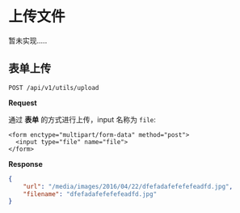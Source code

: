 # 上传文件

暂未实现.....


## 表单上传

    POST /api/v1/utils/upload

**Request**

通过 **表单** 的方式进行上传，input 名称为 `file`:

```
<form enctype="multipart/form-data" method="post">
  <input type="file" name="file">
</form>
```


**Response**
```json
{
    "url": "/media/images/2016/04/22/dfefadafefefefeadfd.jpg",
    "filename": "dfefadafefefefeadfd.jpg"
}
```
